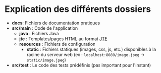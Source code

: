 # Explication des différents dossiers

- **docs**: Fichiers de documentation pratiques
- **src/main** : Code de l'application
  - **java** : Fichiers Java
  - **jte** : Templates/pages HTML au format [JTE](https://jte.gg/syntax)
  - **resources** : Fichiers de configuration
    - **static** : Fichiers statiques (images, css, js, etc.) disponibles à la racine du serveur web (ex : `localhost:8080/image.jpeg` -> `static/image.jpeg`)
- **src/test** : Le code des tests prédéfinis (pas important pour l'instant)